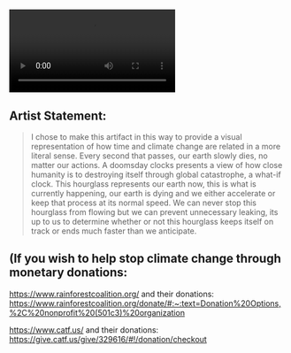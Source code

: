 ## <!-- -->
## <!-- -->
# 
![Rendered Animation](docs/assets/Hourearth5min-1.mp4)

## Artist Statement:
> I chose to make this artifact in this way to provide a visual representation of how time and climate change are related in a more literal sense. Every second that passes, our earth slowly dies, no matter our actions. A doomsday clocks presents a view of how close humanity is to destroying itself through global catastrophe, a what-if clock. This hourglass represents our earth now, this is what is currently happening, our earth is dying and we either accelerate or keep that process at its normal speed. We can never stop this hourglass from flowing but we can prevent unnecessary leaking, its up to us to determine whether or not this hourglass keeps itself on track or ends much faster than we anticipate. 

## (If you wish to help stop climate change through monetary donations: 

https://www.rainforestcoalition.org/ and their donations:
https://www.rainforestcoalition.org/donate/#:~:text=Donation%20Options,%2C%20nonprofit%20(501c3)%20organization

https://www.catf.us/ and their donations:
https://give.catf.us/give/329616/#!/donation/checkout
